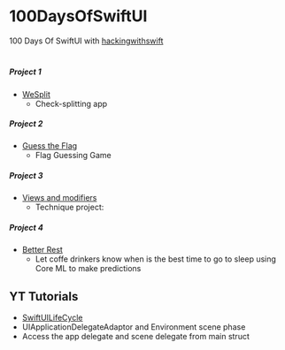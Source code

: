 # 100DaysOfSwiftUI
100 Days Of SwiftUI with [hackingwithswift](https://www.hackingwithswift.com/books/ios-swiftui)
#
##### Project 1
- [WeSplit](https://www.hackingwithswift.com/books/ios-swiftui/wesplit-introduction)
    -  Check-splitting app

##### Project 2
- [Guess the Flag](https://www.hackingwithswift.com/books/ios-swiftui/guess-the-flag-introduction)
    - Flag Guessing Game


##### Project 3

- [Views and modifiers](https://www.hackingwithswift.com/books/ios-swiftui/views-and-modifiers-introduction)
    - Technique project: 


##### Project 4
- [Better Rest](https://www.hackingwithswift.com/books/ios-swiftui/betterrest-introduction)
    - Let coffe drinkers know when is the best time to go to sleep using Core ML to make predictions



## YT Tutorials

- [SwiftUILifeCycle](https://www.youtube.com/watch?v=y4_YXovq1L8)
- UIApplicationDelegateAdaptor and Environment scene phase
- Access the app delegate and scene delegate from main struct 
